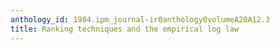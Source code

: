 ```yaml
---
anthology_id: 1984.ipm_journal-ir0anthology0volumeA20A12.3
title: Ranking techniques and the empirical log law
---
```

